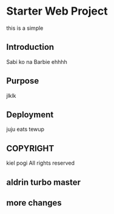 # Starter Web Project

this is a simple

## Introduction
Sabi ko na Barbie ehhhh
## Purpose
jlklk
## Deployment
juju eats tewup

## COPYRIGHT
kiel pogi All rights reserved

## aldrin turbo master

## more changes